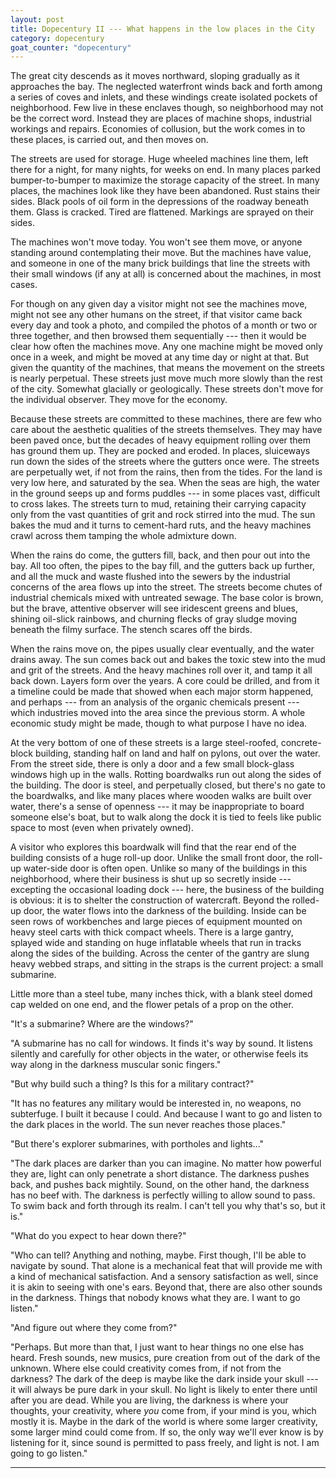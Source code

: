 ```yaml
---
layout: post
title: Dopecentury II --- What happens in the low places in the City
category: dopecentury
goat_counter: "dopecentury" 
---
```


The great city descends as it moves northward, sloping gradually as it approaches the bay. The neglected waterfront winds back and forth among a series of coves and inlets, and these windings create isolated pockets of neighborhood. Few live in these enclaves though, so neighborhood may not be the correct word. Instead they are places of machine shops, industrial workings and repairs. Economies of collusion, but the work comes in to these places, is carried out, and then moves on.

The streets are used for storage. Huge wheeled machines line them, left there for a night, for many nights, for weeks on end. In many places parked bumper-to-bumper to maximize the storage capacity of the street. In many places, the machines look like they have been abandoned. Rust stains their sides. Black pools of oil form in the depressions of the roadway beneath them. Glass is cracked. Tired are flattened. Markings are sprayed on their sides.

The machines won't move today. You won't see them move, or anyone standing around contemplating their move. But the machines have value, and someone in one of the many brick buildings that line the streets with their small windows (if any at all) is concerned about the machines, in most cases.

For though on any given day a visitor might not see the machines move, might not see any other humans on the street, if that visitor came back every day and took a photo, and compiled the photos of a month or two or three together, and then browsed them sequentially --- then it would be clear how often the machines move. Any one machine might be moved only once in a week, and might be moved at any time day or night at that. But given the quantity of the machines, that means the movement on the streets is nearly perpetual. These streets just move much more slowly than the rest of the city. Somewhat glacially or geologically. These streets don't move for the individual observer. They move for the economy.

Because these streets are committed to these machines, there are few who care about the aesthetic qualities of the streets themselves. They may have been paved once, but the decades of heavy equipment rolling over them has ground them up. They are pocked and eroded. In places, sluiceways run down the sides of the streets where the gutters once were. The streets are perpetually wet, if not from the rains, then from the tides. For the land is very low here, and saturated by the sea. When the seas are high, the water in the ground seeps up and forms puddles --- in some places vast, difficult to cross lakes. The streets turn to mud, retaining their carrying capacity only from the vast quantities of grit and rock stirred into the mud. The sun bakes the mud and it turns to cement-hard ruts, and the heavy machines crawl across them tamping the whole admixture down.

When the rains do come, the gutters fill, back, and then pour out into the bay. All too often, the pipes to the bay fill, and the gutters back up further, and all the muck and waste flushed into the sewers by the industrial concerns of the area flows up into the street. The streets become chutes of industrial chemicals mixed with untreated sewage. The base color is brown, but the brave, attentive observer will see iridescent greens and blues, shining oil-slick rainbows, and churning flecks of gray sludge moving beneath the filmy surface. The stench scares off the birds.

When the rains move on, the pipes usually clear eventually, and the water drains away. The sun comes back out and bakes the toxic stew into the mud and grit of the streets. And the heavy machines roll over it, and tamp it all back down. Layers form over the years. A core could be drilled, and from it a timeline could be made that showed when each major storm happened, and perhaps --- from an analysis of the organic chemicals present --- which industries moved into the area since the previous storm. A whole economic study might be made, though to what purpose I have no idea.

At the very bottom of one of these streets is a large steel-roofed, concrete-block building, standing half on land and half on pylons, out over the water. From the street side, there is only a door and a few small block-glass windows high up in the walls. Rotting boardwalks run out along the sides of the building. The door is steel, and perpetually closed, but there's no gate to the boardwalks, and like many places where wooden walks are built over water, there's a sense of openness --- it may be inappropriate to board someone else's boat, but to walk along the dock it is tied to feels like public space to most (even when privately owned).

A visitor who explores this boardwalk will find that the rear end of the building consists of a huge roll-up door. Unlike the small front door, the roll-up water-side door is often open. Unlike so many of the buildings in this neighborhood, where their business is shut up so secretly inside --- excepting the occasional loading dock --- here, the business of the building is obvious: it is to shelter the construction of watercraft. Beyond the rolled-up door, the water flows into the darkness of the building. Inside can be seen rows of workbenches and large pieces of equipment mounted on heavy steel carts with thick compact wheels. There is a large gantry, splayed wide and standing on huge inflatable wheels that run in tracks along the sides of the building. Across the center of the gantry are slung heavy webbed straps, and sitting in the straps is the current project: a small submarine.

Little more than a steel tube, many inches thick, with a blank steel domed cap welded on one end, and the flower petals of a prop on the other.

"It's a submarine? Where are the windows?"

"A submarine has no call for windows. It finds it's way by sound. It listens silently and carefully for other objects in the water, or otherwise feels its way along in the darkness muscular sonic fingers."

"But why build such a thing? Is this for a military contract?"

"It has no features any military would be interested in, no weapons, no subterfuge. I built it because I could. And because I want to go and listen to the dark places in the world. The sun never reaches those places."

"But there's explorer submarines, with portholes and lights..."

"The dark places are darker than you can imagine. No matter how powerful they are, light can only penetrate a short distance. The darkness pushes back, and pushes back mightily. Sound, on the other hand, the darkness has no beef with. The darkness is perfectly willing to allow sound to pass. To swim back and forth through its realm. I can't tell you why that's so, but it is."

"What do you expect to hear down there?"

"Who can tell? Anything and nothing, maybe. First though, I'll be able to navigate by sound. That alone is a mechanical feat that will provide me with a kind of mechanical satisfaction. And a sensory satisfaction as well, since it is akin to seeing with one's ears. Beyond that, there are also other sounds in the darkness. Things that nobody knows what they are. I want to go listen."

"And figure out where they come from?"

"Perhaps. But more than that, I just want to hear things no one else has heard. Fresh sounds, new musics, pure creation from out of the dark of the unknown. Where else could creativity comes from, if not from the darkness? The dark of the deep is maybe like the dark inside your skull --- it will always be pure dark in your skull. No light is likely to enter there until after you are dead. While you are living, the darkness is where your thoughts, your creativity, where _you_ come from, if your mind is you, which mostly it is. Maybe in the dark of the world is where some larger creativity, some larger mind could come from. If so, the only way we'll ever know is by listening for it, since sound is permitted to pass freely, and light is not. I am going to go listen."

----------------------------------------


